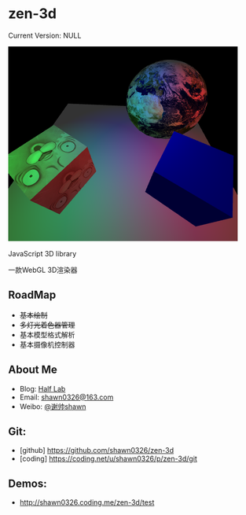 zen-3d
================================================
Current Version: NULL

![image](./test/resources/screen_shot.png)

JavaScript 3D library

一款WebGL 3D渲染器

RoadMap
--
* ~~基本绘制~~
* ~~多灯光着色器管理~~
* 基本模型格式解析
* 基本摄像机控制器

About Me
--
* Blog: [Half Lab](http://www.halflab.me)
* Email: shawn0326@163.com
* Weibo: [@谢帅shawn](http://weibo.com/shawn0326)

Git:
--
* [github] https://github.com/shawn0326/zen-3d
* [coding] https://coding.net/u/shawn0326/p/zen-3d/git

Demos:
--
* http://shawn0326.coding.me/zen-3d/test
